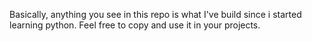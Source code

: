 Basically, anything you see in this repo is what I've build since i started learning python. 
Feel free to copy and use it in your projects. 
